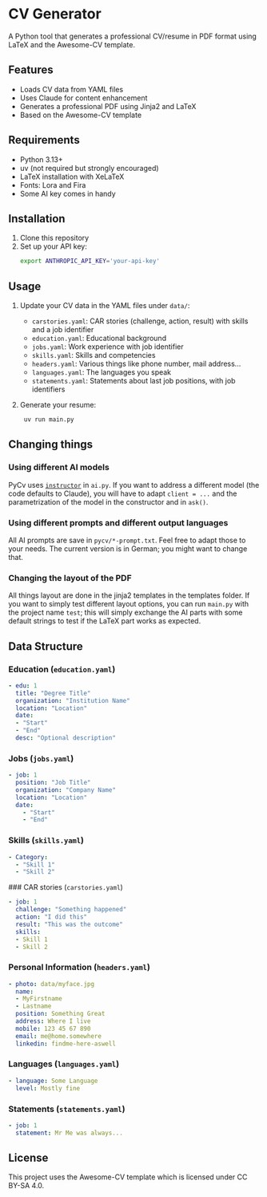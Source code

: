 # CV Generator

A Python tool that generates a professional CV/resume in PDF format using LaTeX and the Awesome-CV template.

## Features

- Loads CV data from YAML files
- Uses Claude for content enhancement
- Generates a professional PDF using Jinja2 and LaTeX
- Based on the Awesome-CV template

## Requirements

- Python 3.13+
- uv (not required but strongly encouraged)
- LaTeX installation with XeLaTeX
- Fonts: Lora and Fira
- Some AI key comes in handy

## Installation

1. Clone this repository
2. Set up your API key:
   ```bash
   export ANTHROPIC_API_KEY='your-api-key'
   ```

## Usage

1. Update your CV data in the YAML files under `data/`:
   - `carstories.yaml`: CAR stories (challenge, action, result) with skills and a job identifier
   - `education.yaml`: Educational background
   - `jobs.yaml`: Work experience with job identifier
   - `skills.yaml`: Skills and competencies
   - `headers.yaml`: Various things like phone number, mail address...
   - `languages.yaml`: The languages you speak
   - `statements.yaml`: Statements about last job positions, with job identifiers

2. Generate your resume:
   ```bash
    uv run main.py
   ```

## Changing things

### Using different AI models
PyCv uses  [`instructor`](https://python.useinstructor.com) in `ai.py`. If you want to address a different model (the code defaults to Claude), you will have to adapt `client = ...` and the parametrization of the model in the constructor and in `ask()`.

### Using different prompts and different output languages
All AI prompts are save in `pycv/*-prompt.txt`. Feel free to adapt those to your needs. The current version is in German; you might want to change that.

### Changing the layout of the PDF
All things layout are done in the jinja2 templates in the templates folder. If you want to simply test different layout options, you can run `main.py` with the project name `test`; this will simply exchange the AI parts with some default strings to test if the LaTeX part works as expected.

## Data Structure

### Education (`education.yaml`)
```yaml
- edu: 1
  title: "Degree Title"
  organization: "Institution Name"
  location: "Location"
  date:
  - "Start"
  - "End"
  desc: "Optional description"
```

### Jobs (`jobs.yaml`)
```yaml
- job: 1
  position: "Job Title"
  organization: "Company Name"
  location: "Location"
  date:
    - "Start"
    - "End"
```

### Skills (`skills.yaml`)
```yaml
- Category:
  - "Skill 1"
  - "Skill 2"
```

### CAR stories (`carstories.yaml`)
```yaml
- job: 1
  challenge: "Something happened"
  action: "I did this"
  result: "This was the outcome"
  skills:
  - Skill 1
  - Skill 2
```

### Personal Information (`headers.yaml`)
```yaml
- photo: data/myface.jpg
  name:
  - MyFirstname
  - Lastname
  position: Something Great
  address: Where I live
  mobile: 123 45 67 890
  email: me@home.somewhere
  linkedin: findme-here-aswell
```

### Languages (`languages.yaml`)
```yaml
- language: Some Language
  level: Mostly fine
```

### Statements (`statements.yaml`)
```yaml
- job: 1
  statement: Mr Me was always...
```

## License

This project uses the Awesome-CV template which is licensed under CC BY-SA 4.0.
